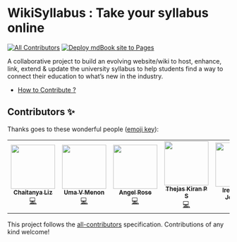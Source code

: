 # WikiSyllabus : Take your syllabus online
<!-- ALL-CONTRIBUTORS-BADGE:START - Do not remove or modify this section -->
[![All Contributors](https://img.shields.io/badge/all_contributors-7-orange.svg?style=flat-square)](#contributors-)  [![Deploy mdBook site to Pages](https://github.com/gtech-mulearn/WikiSyllabus/actions/workflows/mdbook.yml/badge.svg)](https://github.com/gtech-mulearn/WikiSyllabus/actions/workflows/mdbook.yml)
<!-- ALL-CONTRIBUTORS-BADGE:END -->
A collaborative project to build an evolving website/wiki to host, enhance, link, extend &amp; update the university syllabus to help students find a way to connect their education to what’s new in the industry.

* [How to Contribute ?](https://github.com/gtechatfg/WikiSyllabus/blob/main/CONTRIBUTING.md)

## Contributors ✨

Thanks goes to these wonderful people ([emoji key](https://allcontributors.org/docs/en/emoji-key)):

<!-- ALL-CONTRIBUTORS-LIST:START - Do not remove or modify this section -->
<!-- prettier-ignore-start -->
<!-- markdownlint-disable -->
<table>
  <tr>
    <td align="center"><a href="https://github.com/CLiz17"><img src="https://avatars.githubusercontent.com/u/68838221?v=4?s=100" width="100px;" alt=""/><br /><sub><b>Chaitanya Liz</b></sub></a><br /><a href="https://github.com/gtechatfg/WikiSyllabus/commits?author=CLiz17" title="Code">💻</a></td>
    <td align="center"><a href="https://github.com/umavm"><img src="https://avatars.githubusercontent.com/u/80395383?v=4?s=100" width="100px;" alt=""/><br /><sub><b>Uma V Menon</b></sub></a><br /><a href="https://github.com/gtechatfg/WikiSyllabus/commits?author=umavm" title="Code">💻</a></td>
    <td align="center"><a href="https://github.com/Angelrose19"><img src="https://avatars.githubusercontent.com/u/84169295?v=4?s=100" width="100px;" alt=""/><br /><sub><b>Angel Rose</b></sub></a><br /><a href="https://github.com/gtechatfg/WikiSyllabus/commits?author=Angelrose19" title="Code">💻</a></td>
    <td align="center"><a href="https://github.com/ThejasKiranPS"><img src="https://avatars.githubusercontent.com/u/30928792?v=4?s=100" width="100px;" alt=""/><br /><sub><b>Thejas Kiran P S</b></sub></a><br /><a href="https://github.com/gtechatfg/WikiSyllabus/commits?author=ThejasKiranPS" title="Code">💻</a></td>
    <td align="center"><a href="https://github.com/IRJ2"><img src="https://avatars.githubusercontent.com/u/80707395?v=4?s=100" width="100px;" alt=""/><br /><sub><b>Irene Rose Johnson</b></sub></a><br /><a href="https://github.com/gtechatfg/WikiSyllabus/commits?author=IRJ2" title="Documentation">📖</a></td>
    <td align="center"><a href="https://aravinds-arv.github.io/"><img src="https://avatars.githubusercontent.com/u/78845005?v=4?s=100" width="100px;" alt=""/><br /><sub><b>Aravind S</b></sub></a><br /><a href="https://github.com/gtechatfg/WikiSyllabus/commits?author=aravinds-arv" title="Documentation">📖</a></td>
    <td align="center"><a href="https://github.com/milandeepak"><img src="https://avatars.githubusercontent.com/u/71485068?v=4?s=100" width="100px;" alt=""/><br /><sub><b>milandeepak</b></sub></a><br /><a href="#question-milandeepak" title="Answering Questions">💬</a> <a href="https://github.com/gtechatfg/WikiSyllabus/commits?author=milandeepak" title="Documentation">📖</a></td>
    <td align="center"><a href="https://github.com/athul-2003"><img src="https://avatars.githubusercontent.com/u/128019369?s=400&u=51428c2c08488fb516f81735e347846f1fd34b34&v=4" width="100px;" alt=""/><br /><sub><b>H Athulkrishnan</b></sub></a><br /><a href="https://github.com/athul-2003/WikiSyllabus/commit/4ffba6a76a986a705aec1f07243ff0e923de4bae" title="Documentation">📖</a></td>
    <td align="center"><a href="https://github.com/sinan-sulaiman-33"><img src="https://avatars.githubusercontent.com/u/143943603?v=4" width="100px;" alt="" /><br /><sub><b>Sinan Sulaiman</b></sub></a><br /><a href="https://github.com/sinan-sulaiman-33/WikiSyllabus/commit/c164ccbf0aa2527e25385f7a12eb1ab31f740632" title="Theory Content">📖</a>
    </td>
  </tr>
</table>

<!-- markdownlint-restore -->
<!-- prettier-ignore-end -->

<!-- ALL-CONTRIBUTORS-LIST:END -->

This project follows the [all-contributors](https://github.com/all-contributors/all-contributors) specification. Contributions of any kind welcome!
